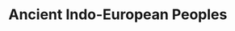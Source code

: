 <!DOCTYPE html>
<html>
  <h1>Ancient Indo-European Peoples</h1>

</html>
  <title> The Monk Diamond</title>
